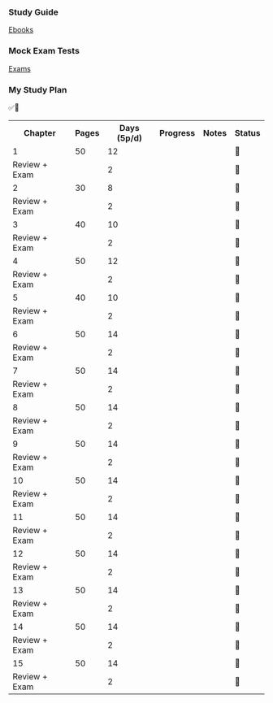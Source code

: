 <h3><b>Study Guide</b></h3>

[Ebooks](https://studylib.net/doc/25925179/ocp-oracle-certified-professional-java-se-17-developer-st...)

<h3><b>Mock Exam Tests</b></h3>

[Exams](https://www.myexamcloud.com/onlineexam/index.html)

<h3><b>My Study Plan</b></h3> ✅🔲

<table>
  <tr>
    <th>Chapter</th>
    <th>Pages</th>
    <th>Days (5p/d)</th>
    <th>Progress</th>
    <th>Notes</th>
    <th>Status</th>
  </tr>
  <tr>
    <td>1</td>
    <td>50</td>
    <td>12</td>
    <td></td>
    <td></td>
    <td>🔲</td>
  </tr>
  <tr>
    <td>Review + Exam</td>
    <td></td>
    <td>2</td>
    <td></td>
    <td></td>
    <td>🔲</td>
  </tr>
  <tr>
    <td>2</td>
    <td>30</td>
    <td>8</td>
    <td></td>
    <td></td>
    <td>🔲</td>
  </tr>
  <tr>
    <td>Review + Exam</td>
    <td></td>
    <td>2</td>
    <td></td>
    <td></td>
    <td>🔲</td>
  </tr>
  <tr>
    <td>3</td>
    <td>40</td>
    <td>10</td>
    <td></td>
    <td></td>
    <td>🔲</td>
  </tr>
  <tr>
    <td>Review + Exam</td>
    <td></td>
    <td>2</td>
    <td></td>
    <td></td>
    <td>🔲</td>
  </tr>
  <tr>
    <td>4</td>
    <td>50</td>
    <td>12</td>
    <td></td>
    <td></td>
    <td>🔲</td>
  </tr>
  <tr>
    <td>Review + Exam</td>
    <td></td>
    <td>2</td>
    <td></td>
    <td></td>
    <td>🔲</td>
  </tr>
  <tr>
    <td>5</td>
    <td>40</td>
    <td>10</td>
    <td></td>
    <td></td>
    <td>🔲</td>
  </tr>
  <tr>
    <td>Review + Exam</td>
    <td></td>
    <td>2</td>
    <td></td>
    <td></td>
    <td>🔲</td>
  </tr>
  <tr>
    <td>6</td>
    <td>50</td>
    <td>14</td>
    <td></td>
    <td></td>
    <td>🔲</td>
  </tr>
  <tr>
    <td>Review + Exam</td>
    <td></td>
    <td>2</td>
    <td></td>
    <td></td>
    <td>🔲</td>
  </tr>
  <tr>
    <td>7</td>
    <td>50</td>
    <td>14</td>
    <td></td>
    <td></td>
    <td>🔲</td>
  </tr>
  <tr>
    <td>Review + Exam</td>
    <td></td>
    <td>2</td>
    <td></td>
    <td></td>
    <td>🔲</td>
  </tr>
  <tr>
    <td>8</td>
    <td>50</td>
    <td>14</td>
    <td></td>
    <td></td>
    <td>🔲</td>
  </tr>
  <tr>
    <td>Review + Exam</td>
    <td></td>
    <td>2</td>
    <td></td>
    <td></td>
    <td>🔲</td>
  </tr>
  <tr>
    <td>9</td>
    <td>50</td>
    <td>14</td>
    <td></td>
    <td></td>
    <td>🔲</td>
  </tr>
  <tr>
    <td>Review + Exam</td>
    <td></td>
    <td>2</td>
    <td></td>
    <td></td>
    <td>🔲</td>
  </tr>
  <tr>
    <td>10</td>
    <td>50</td>
    <td>14</td>
    <td></td>
    <td></td>
    <td>🔲</td>
  </tr>
  <tr>
    <td>Review + Exam</td>
    <td></td>
    <td>2</td>
    <td></td>
    <td></td>
    <td>🔲</td>
  </tr>
  <tr>
    <td>11</td>
    <td>50</td>
    <td>14</td>
    <td></td>
    <td></td>
    <td>🔲</td>
  </tr>
  <tr>
    <td>Review + Exam</td>
    <td></td>
    <td>2</td>
    <td></td>
    <td></td>
    <td>🔲</td>
  </tr>
  <tr>
    <td>12</td>
    <td>50</td>
    <td>14</td>
    <td></td>
    <td></td>
    <td>🔲</td>
  </tr>
  <tr>
    <td>Review + Exam</td>
    <td></td>
    <td>2</td>
    <td></td>
    <td></td>
    <td>🔲</td>
  </tr>
  <tr>
    <td>13</td>
    <td>50</td>
    <td>14</td>
    <td></td>
    <td></td>
    <td>🔲</td>
  </tr>
  <tr>
    <td>Review + Exam</td>
    <td></td>
    <td>2</td>
    <td></td>
    <td></td>
    <td>🔲</td>
  </tr>
  <tr>
    <td>14</td>
    <td>50</td>
    <td>14</td>
    <td></td>
    <td></td>
    <td>🔲</td>
  </tr>
  <tr>
    <td>Review + Exam</td>
    <td></td>
    <td>2</td>
    <td></td>
    <td></td>
    <td>🔲</td>
  </tr>
  <tr>
    <td>15</td>
    <td>50</td>
    <td>14</td>
    <td></td>
    <td></td>
    <td>🔲</td>
  </tr>
  <tr>
    <td>Review + Exam</td>
    <td></td>
    <td>2</td>
    <td></td>
    <td></td>
    <td>🔲</td>
  </tr>
  
</table>
